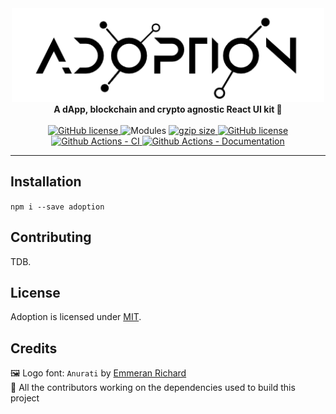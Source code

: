 <div align="center">
    <img src="./adoption.png" alt="adoption"  height="150px" />
</div>
<div align="center">
	<b>A dApp, blockchain and crypto agnostic React UI kit 🧰</B>
	<br/><br/>
	<a href="https://github.com/PaulFasola/adoption/blob/master/LICENSE">
		<img src="https://img.shields.io/badge/license-MIT-blue.svg" alt="GitHub license" />
	</a>
	<img src="https://img.shields.io/badge/modules-cjs, esm-green.svg" alt="Modules" />
	<a href="https://bundlephobia.com/result?p=adoption" title="adoption latest minified+gzip size">
	  	<img src="https://badgen.net/bundlephobia/minzip/adoption" alt="gzip size" />
	</a>
	<a href="https://reactjs.org/">
		<img src="https://img.shields.io/badge/react-16.14-green.svg" alt="GitHub license" />
	</a>
	<a href="https://github.com/PaulFasola/adoption/actions/workflows/ci.yaml">
		<img src="https://github.com/PaulFasola/adoption/actions/workflows/ci.yaml/badge.svg" alt="Github Actions - CI" />
	</a>
	<a href="https://github.com/PaulFasola/adoption/actions/workflows/doc.yaml">
		<img src="https://github.com/PaulFasola/adoption/actions/workflows/doc.yaml/badge.svg" alt="Github Actions - Documentation" />
	</a>
</div>

---

## Installation
`npm i --save adoption`

## Contributing
TDB.

## License
Adoption is licensed under [MIT](https://github.com/PaulFasola/adoption/blob/master/LICENSE).  

## Credits

🖼 Logo font: `Anurati` by [Emmeran Richard](https://www.emmeranrichard.fr/)  
🤟 All the contributors working on the dependencies used to build this project
